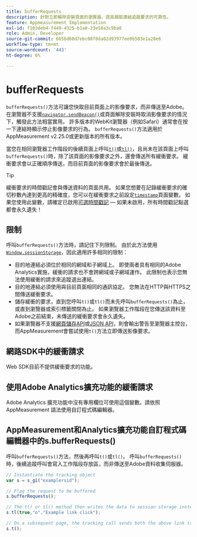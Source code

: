 ```yaml
---
title: bufferRequests
description: 針對立即解除安裝頁面的瀏覽器，提高擷取連結追蹤要求的可靠性。
feature: Appmeasurement Implementation
exl-id: f103deb4-f449-4325-b1a0-23e58a3c9ba0
role: Admin, Developer
source-git-commit: 665bd68d7ebc08f0da02d93977ee0b583e1a28e6
workflow-type: tm+mt
source-wordcount: '443'
ht-degree: 6%

---
```


# bufferRequests

`bufferRequests()`方法可讓您快取目前頁面上的影像要求，而非傳送至Adobe。 在瀏覽器不支援[`navigator.sendBeacon()`](https://developer.mozilla.org/zh-TW/docs/Web/API/Navigator/sendBeacon)或頁面解除安裝時取消影像要求的情況下，觸發此方法相當實用。 許多版本的WebKit瀏覽器（例如Safari）通常會在按一下連結時顯示停止影像要求的行為。 `bufferRequests()`方法適用於AppMeasurement v2.25.0或更新版本的所有版本。

當您在相同瀏覽器工作階段的後續頁面上呼叫[`t()`](t-method.md)或[`tl()`](tl-method.md)，且尚未在該頁面上呼叫`bufferRequests()`時，除了該頁面的影像要求之外，還會傳送所有緩衝要求。 緩衝要求會以正確順序傳送，而目前頁面的影像要求會於最後傳送。

>[!TIP]
>
>緩衝要求的時間戳記會與傳送資料的頁面共用。 如果您想要在記錄緩衝要求的確切秒數內達到更高的精確度，您可以在緩衝要求之前設定[`timestamp`](../page-vars/timestamp.md)頁面變數。 如果您使用此變數，請確定已啟用[可選時間戳記](/help/technotes/timestamps-optional.md) — 如果未啟用，所有時間戳記點選都會永久遺失！

## 限制

呼叫`bufferRequests()`方法時，請記住下列限制。 由於此方法使用[`Window.sessionStorage`](https://developer.mozilla.org/en-US/docs/Web/API/Web_Storage_API)，因此適用許多相同的限制：

* 目的地連結必須位於相同的網域和子網域上。 即使兩者具有相同的Adobe Analytics實施，緩衝的請求也不會跨網域或子網域運作。 此限制也表示您無法使用緩衝的請求來追蹤退出連結。
* 目的地連結必須使用與目前頁面相同的通訊協定。 您無法在HTTP與HTTPS之間傳送緩衝要求。
* 儲存緩衝的要求，直到您呼叫`t()`或`tl()`而未先呼叫`bufferRequests()`為止，或直到瀏覽器或索引標籤關閉為止。 如果瀏覽器工作階段在您傳送該資料至Adobe之前結束，未傳送的緩衝要求會永久遺失。
* 如果瀏覽器不支援[網頁儲存API](https://developer.mozilla.org/en-US/docs/Web/API/Web_Storage_API)或[JSON API](https://developer.mozilla.org/en-US/docs/Web/JavaScript/Reference/Global_Objects/JSON)，則會輸出警告至瀏覽器主控台，而AppMeasurement會嘗試使用`t()`方法立即傳送影像要求。

## 網路SDK中的緩衝請求

Web SDK目前不提供緩衝要求的功能。

## 使用Adobe Analytics擴充功能的緩衝請求

Adobe Analytics 擴充功能中沒有專用欄位可使用這個變數。請依照 AppMeasurement 語法使用自訂程式碼編輯器。

## AppMeasurement和Analytics擴充功能自訂程式碼編輯器中的s.bufferRequests()

呼叫`bufferRequests()`方法，然後再呼叫`t()`或`tl()`。 呼叫`bufferRequests()`時，後續追蹤呼叫會寫入工作階段存放區，而非傳送至Adobe資料收集伺服器。

```js
// Instantiate the tracking object
var s = s_gi("examplersid");

// Flag the request to be buffered
s.bufferRequests();

// The t() or tl() method then writes the data to session storage instead of sending it to Adobe
s.tl(true,"o","Example link click");

// On a subsequent page, the tracking call sends both the above link tracking call and the page view call
s.t();
```
